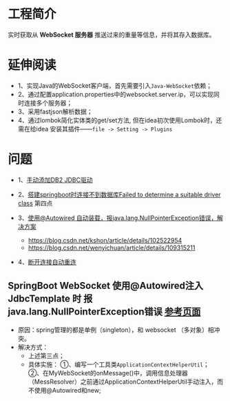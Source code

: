 # 工程简介

   实时获取从 **WebSocket 服务器** 推送过来的重量等信息，并将其存入数据库。


# 延伸阅读
+ 1、实现Java的WebSocket客户端，首先需要引入`Java-WebSocket`依赖；
+ 2、通过配置application.properties中的websocket.server.ip，可以实现同时连接多个服务器；
+ 3、采用fastjson解析数据；
+ 4、通过lombok简化实体类的get/set方法, 但在idea初次使用Lombok时，还需在给idea 安装其插件——`file -> Setting -> Plugins`

# 问题

+ 1、[手动添加DB2 JDBC驱动](http://m.hangge.com/news/cache/detail_2832.html)

+ 2、[搭建springboot时连接不到数据库Failed to determine a suitable driver class](https://blog.csdn.net/yuajiang/article/details/108739096) 第四点

+ 3、[使用@Autowired 自动装载，报java.lang.NullPointerException错误，解决方案](https://blog.csdn.net/lyf_ldh/article/details/83270454)
    + https://blog.csdn.net/kshon/article/details/102522954
    + https://blog.csdn.net/wenyichuan/article/details/109315211

+ 4、[断开连接自动重连](https://my.oschina.net/u/4283198/blog/4669097)

## SpringBoot WebSocket 使用@Autowired注入JdbcTemplate 时 报java.lang.NullPointerException错误    [参考页面](https://www.itdaan.com/blog/2019/07/05/6f564e1bbb9c8e2a926dcf59bf9a3841.html)
    
+ 原因：spring管理的都是单例（singleton），和 websocket （多对象）相冲突。
+ 解决方式：
    + 上述第三点；
    + 具体实施：
        ①、编写一个工具类`ApplicationContextHelperUtil`；
        ②、在MyWebSocket的onMessage()中，调用信息处理器（MessResolver）之前通过ApplicationContextHelperUtil手动注入，而不使用@Autowired和new;